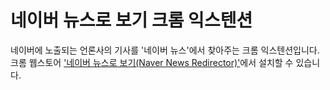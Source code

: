 네이버 뉴스로 보기 크롬 익스텐션
=============================

네이버에 노출되는 언론사의 기사를 '네이버 뉴스'에서 찾아주는 크롬 익스텐션입니다.  
크롬 웹스토어 ['네이버 뉴스로 보기(Naver News Redirector)'](http://goo.gl/AV04S)에서 설치할 수 있습니다.


